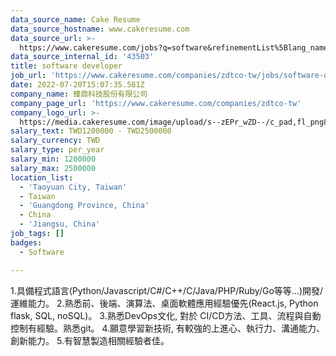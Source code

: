 ```yaml
---
data_source_name: Cake Resume
data_source_hostname: www.cakeresume.com
data_source_url: >-
  https://www.cakeresume.com/jobs?q=software&refinementList%5Blang_name%5D%5B0%5D=English&refinementList%5Bsalary_type%5D=per_year&range%5Bsalary_range%5D%5Bmin%5D=1000000&page=2
data_source_internal_id: '43503'
title: software developer
job_url: 'https://www.cakeresume.com/companies/zdtco-tw/jobs/software-developer-e196fb'
date: 2022-07-20T15:07:35.581Z
company_name: 臻鼎科技股份有限公司
company_page_url: 'https://www.cakeresume.com/companies/zdtco-tw'
company_logo_url: >-
  https://media.cakeresume.com/image/upload/s--zEPr_wZD--/c_pad,fl_png8,h_200,w_200/v1661491712/yvjd1hr0oxwezs255qtf.png
salary_text: TWD1200000 - TWD2500000
salary_currency: TWD
salary_type: per_year
salary_min: 1200000
salary_max: 2500000
location_list:
  - 'Taoyuan City, Taiwan'
  - Taiwan
  - 'Guangdong Province, China'
  - China
  - 'Jiangsu, China'
job_tags: []
badges:
  - Software

---
```


1.具備程式語言(Python/Javascript/C#/C++/C/Java/PHP/Ruby/Go等等...)開發/運維能力。 2.熟悉前、後端、演算法、桌面軟體應用經驗優先(React.js, Python flask, SQL, noSQL)。 3.熟悉DevOps文化, 對於 CI/CD方法、工具、流程與自動控制有經驗。熟悉git。 4.願意學習新技術, 有較強的上進心、執行力、溝通能力、創新能力。 5.有智慧製造相關經驗者佳。